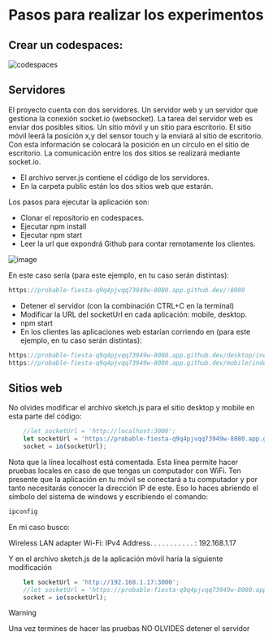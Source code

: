 # Pasos para realizar los experimentos

## Crear un codespaces:

![codespaces](https://github.com/user-attachments/assets/97d7b532-42c4-4a97-a0d3-b8ff335b0ebe)

## Servidores

El proyecto cuenta con dos servidores. Un servidor web y un servidor 
que gestiona la conexión socket.io (websocket). La tarea del servidor web es enviar dos 
posibles sitios. Un sitio móvil y un sitio para escritorio. El sitio 
móvil leerá la posición x,y del sensor touch y la enviará al sitio 
de escritorio. Con esta información se colocará la posición 
en un círculo en el sitio de escritorio. La comunicación entre los 
dos sitios se realizará mediante socket.io.

* El archivo server.js contiene el código de los servidores.
* En la carpeta public están los dos sitios web que estarán.

Los pasos para ejecutar la aplicación son:

* Clonar el repositorio en codespaces.
* Ejecutar npm install
* Ejecutar npm start
* Leer la url que expondrá Github para contar remotamente los clientes.

![image](https://github.com/user-attachments/assets/a6ad0e38-a74c-4219-970d-ceb4474b5321)

En este caso sería (para este ejemplo, en tu caso serán distintas):

``` js
https://probable-fiesta-q9q4pjvqq73949w-8080.app.github.dev/:8080
``` 

* Detener el servidor (con la combinación CTRL+C en la terminal)
* Modificar la URL del socketUrl en cada aplicación: mobile, desktop.
* npm start
* En los clientes las aplicaciones web estarían corriendo en (para este ejemplo, en tu caso serán distintas):

``` js
https://probable-fiesta-q9q4pjvqq73949w-8080.app.github.dev/desktop/index.html
https://probable-fiesta-q9q4pjvqq73949w-8080.app.github.dev/mobile/index.html
```

## Sitios web

No olvides modificar el archivo sketch.js para el sitio desktop y mobile en esta parte 
del código:

``` js
    //let socketUrl = 'http://localhost:3000';
    let socketUrl = 'https://probable-fiesta-q9q4pjvqq73949w-8080.app.github.dev';
    socket = io(socketUrl); 
```

Nota que la línea localhost está comentada. Esta línea permite hacer pruebas locales 
en caso de que tengas un computador con WiFi. Ten presente que la aplicación en tu 
móvil se conectará a tu computador y por tanto necesitarás conocer la dirección 
IP de este. Eso lo haces abriendo el símbolo del sistema de windows y escribiendo 
el comando:

``` bash
ipconfig
```
En mi caso busco:

Wireless LAN adapter Wi-Fi:
IPv4 Address. . . . . . . . . . . : 192.168.1.17

Y en el archivo sketch.js de la aplicación móvil haría la siguiente modificación

``` js
    let socketUrl = 'http://192.168.1.17:3000';
    //let socketUrl = 'https://probable-fiesta-q9q4pjvqq73949w-8080.app.github.dev';
    socket = io(socketUrl);
```

> [!WARNING]  
> Una vez termines de hacer las pruebas NO OLVIDES detener el servidor



